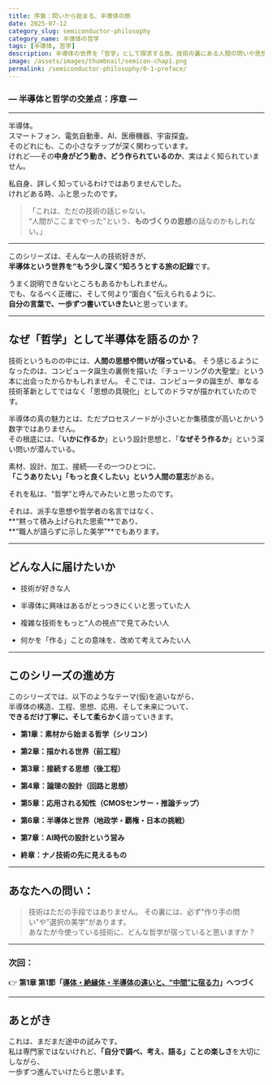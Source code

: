 ```yaml
---
title: 序章：問いから始まる、半導体の旅
date: 2025-07-12
category_slug: semiconductor-philosophy
category_name: 半導体の哲学
tags: [半導体, 哲学]
description: 半導体の世界を「哲学」として探求する旅。技術の裏にある人間の問いや思想を紐解きながら、半導体の構造、工程、応用、そして未来を考察します。
image: /assets/images/thumbnail/semicon-chap1.png
permalink: /semiconductor-philosophy/0-1-preface/
---
```

### ― 半導体と哲学の交差点：序章 ―

---

半導体。  
スマートフォン、電気自動車、AI、医療機器、宇宙探査。  
そのどれにも、この小さなチップが深く関わっています。  
けれど──その**中身がどう動き、どう作られているのか**、実はよく知られていません。

私自身、詳しく知っているわけではありませんでした。  
けれどある時、ふと思ったのです。

> 「これは、ただの技術の話じゃない。  
> “人間がここまでやった”という、**ものづくりの思想**の話なのかもしれない。」

---

このシリーズは、そんな一人の技術好きが、  
**半導体という世界を“もう少し深く”知ろうとする旅の記録**です。

うまく説明できないところもあるかもしれません。  
でも、なるべく正確に、そして何より“面白く”伝えられるように、  
**自分の言葉で、一歩ずつ書いていきたい**と思っています。

---

## なぜ「哲学」として半導体を語るのか？

技術というものの中には、**人間の思想や問いが宿っている**。
そう感じるようになったのは、コンピュータ誕生の裏側を描いた『チューリングの大聖堂』という本に出会ったからかもしれません。
そこでは、コンピュータの誕生が、単なる技術革新としてではなく「思想の具現化」としてのドラマが描かれていたのです。

半導体の真の魅力とは、ただプロセスノードが小さいとか集積度が高いとかいう数字ではありません。  
その根底には、「**いかに作るか**」という設計思想と、「**なぜそう作るか**」という深い問いが潜んでいる。

素材、設計、加工、接続──その一つひとつに、  
**「こうありたい」「もっと良くしたい」という人間の意志**がある。

それを私は、“哲学”と呼んでみたいと思ったのです。

それは、派手な思想や哲学者の名言ではなく、  
**“黙って積み上げられた思索”**であり、  
**“職人が語らずに示した美学”**でもあります。


---

##  どんな人に届けたいか

- 技術が好きな人

- 半導体に興味はあるがとっつきにくいと思っていた人

- 複雑な技術をもっと“人の視点”で見てみたい人

- 何かを「作る」ことの意味を、改めて考えてみたい人

---

## このシリーズの進め方

このシリーズでは、以下のようなテーマ(仮)を追いながら、  
半導体の構造、工程、思想、応用、そして未来について、  
**できるだけ丁寧に、そして柔らかく**語っていきます。

- **第1章：素材から始まる哲学（シリコン）**

- **第2章：描かれる世界（前工程）**

- **第3章：接続する思想（後工程）**

- **第4章：論理の設計（回路と思想）**

- **第5章：応用される知性（CMOSセンサー・推論チップ）**

- **第6章：半導体と世界（地政学・覇権・日本の挑戦）**

- **第7章：AI時代の設計という営み**

- **終章：ナノ技術の先に見えるもの**

---

## あなたへの問い：

> 技術はただの手段ではありません。
>その裏には、必ず"作り手の問い"や"選択の美学"があります。  
> あなたが今使っている技術に、どんな哲学が宿っていると思いますか？

---

### 次回：

👉 **第1章 第1節「[導体・絶縁体・半導体の違いと、“中間”に宿る力](/semiconductor-philosophy/1-1-Semiconductor-basic/)」へつづく**

---

## あとがき

これは、まだまだ途中の試みです。  
私は専門家ではないけれど、**「自分で調べ、考え、語る」ことの楽しさ**を大切にしながら、  
一歩ずつ進んでいけたらと思います。

